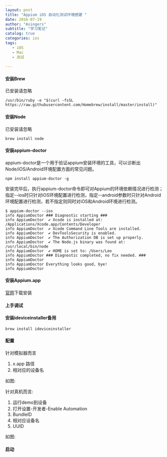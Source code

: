 ```yaml
---
layout: post
title: "Appium iOS 自动化测试环境搭建 "
date: 2016-07-19
author: "Asingers"
subtitle: "学习笔记"
catalog: true
categories: ios
tags:
   - iOS
   - Mac
   - 测试
   
---
```


#### 安装Brew
已安装请忽略  

	/usr/bin/ruby -e "$(curl -fsSL https://raw.githubusercontent.com/Homebrew/install/master/install)"  

#### 安装Node
已安装请忽略  

	brew install node  


#### 安装appium-doctor  
appium-doctor是一个用于验证appium安装环境的工具，可以诊断出Node/iOS/Android环境配置方面的常见问题。  

	npm install appium-doctor -g  
	
安装完毕后，执行appium-doctor命令即可对Appium的环境依赖情况进行检测；指定--ios时只针对iOS环境配置进行检测，指定--android参数时只针对Android环境配置进行检测，若不指定则同时对iOS和Android环境进行检测。  

	$ appium-doctor --ios                                                                                                                               
	info AppiumDoctor ### Diagnostic starting ###
	info AppiumDoctor  ✔ Xcode is installed at: /Applications/Xcode.app/Contents/Developer
	info AppiumDoctor  ✔ Xcode Command Line Tools are installed.
	info AppiumDoctor  ✔ DevToolsSecurity is enabled.
	info AppiumDoctor  ✔ The Authorization DB is set up properly.
	info AppiumDoctor  ✔ The Node.js binary was found at: /usr/local/bin/node
	info AppiumDoctor  ✔ HOME is set to: /Users/Leo
	info AppiumDoctor ### Diagnostic completed, no fix needed. ###
	info AppiumDoctor
	info AppiumDoctor Everything looks good, bye!
	info AppiumDoctor
	
#### 安装Appium.app  

[官网](http://appium.io/)下载安装  

#### 上手调试  
#### 安装ideviceinstaller备用

	brew install ideviceinstaller  
	
#### 配置
针对模拟器而言  
1. x.app 路径  
2. 相对应的设备名  


如图:
<img src="http://7xqmgj.com1.z0.glb.clouddn.com/2016-07-19_%E5%B1%8F%E5%B9%95%E5%BF%AB%E7%85%A7%202016-07-19%20%E4%B8%8A%E5%8D%8811.04.16.png" alt="" class="shadow"/>  

针对真机而言:  
1. 运行demo到设备  
2. 打开设置-开发者-Enable Automation  
3. BundleID
4. 相对应设备名  
5. UUID  

如图:
<img src="http://7xqmgj.com1.z0.glb.clouddn.com/2016-07-19_%E5%B1%8F%E5%B9%95%E5%BF%AB%E7%85%A7%202016-07-19%20%E4%B8%8A%E5%8D%8811.10.23.png" alt="" class="shadow"/>

#### 启动 


